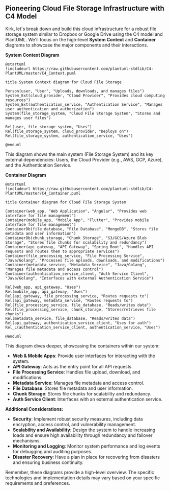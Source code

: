 ## Pioneering Cloud File Storage Infrastructure with C4 Model

Kirk, let's break down and build this cloud infrastructure for a robust file storage system similar to Dropbox or Google Drive using the C4 model and PlantUML. We'll focus on the high-level **System Context** and **Container** diagrams to showcase the major components and their interactions.

**System Context Diagram**

```plantuml
@startuml
!includeurl https://raw.githubusercontent.com/plantuml-stdlib/C4-PlantUML/master/C4_Context.puml

title System Context diagram for Cloud File Storage

Person(user, "User", "Uploads, downloads, and manages files")
System_Ext(cloud_provider, "Cloud Provider", "Provides cloud computing resources")
System_Ext(authentication_service, "Authentication Service", "Manages user authentication and authorization")
System(file_storage_system, "Cloud File Storage System", "Stores and manages user files")

Rel(user, file_storage_system, "Uses")
Rel(file_storage_system, cloud_provider, "Deploys on")
Rel(file_storage_system, authentication_service, "Uses")

@enduml
```

This diagram shows the main system (File Storage System) and its key external dependencies: Users, the Cloud Provider (e.g., AWS, GCP, Azure), and the Authentication Service. 

**Container Diagram**

```plantuml
@startuml
!includeurl https://raw.githubusercontent.com/plantuml-stdlib/C4-PlantUML/master/C4_Container.puml

title Container diagram for Cloud File Storage System

Container(web_app, "Web Application", "Angular", "Provides web interface for file management")
Container(mobile_app, "Mobile App", "Flutter", "Provides mobile interface for file management")
ContainerDb(file_database, "File Database", "MongoDB", "Stores file metadata and user information")
ContainerDb(chunk_storage, "Chunk Storage", "S3/GCS/Azure Blob Storage", "Stores file chunks for scalability and redundancy")
Container(api_gateway, "API Gateway", "Spring Boot", "Handles API requests and routes them to appropriate services")
Container(file_processing_service, "File Processing Service", "Java/Golang", "Processes file uploads, downloads, and modifications")
Container(metadata_service, "Metadata Service", "Java/Golang", "Manages file metadata and access control")
Container(authentication_service_client, "Auth Service Client", "Java/Golang", "Interfaces with external Authentication Service")

Rel(web_app, api_gateway, "Uses")
Rel(mobile_app, api_gateway, "Uses")
Rel(api_gateway, file_processing_service, "Routes requests to")
Rel(api_gateway, metadata_service, "Routes requests to")
Rel(file_processing_service, file_database, "Reads/writes data")
Rel(file_processing_service, chunk_storage, "Stores/retrieves file chunks")
Rel(metadata_service, file_database, "Reads/writes data")
Rel(api_gateway, authentication_service_client, "Uses for auth")
Rel_L(authentication_service_client, authentication_service, "Uses")

@enduml
```

This diagram dives deeper, showcasing the containers within our system:

* **Web & Mobile Apps**: Provide user interfaces for interacting with the system.
* **API Gateway**: Acts as the entry point for all API requests.
* **File Processing Service**: Handles file upload, download, and modifications.
* **Metadata Service**: Manages file metadata and access control.
* **File Database**: Stores file metadata and user information.
* **Chunk Storage**: Stores file chunks for scalability and redundancy.
* **Auth Service Client**: Interfaces with an external authentication service.

**Additional Considerations:**

* **Security**: Implement robust security measures, including data encryption, access control, and vulnerability management.
* **Scalability and Availability**: Design the system to handle increasing loads and ensure high availability through redundancy and failover mechanisms.
* **Monitoring and Logging**: Monitor system performance and log events for debugging and auditing purposes.
* **Disaster Recovery**: Have a plan in place for recovering from disasters and ensuring business continuity.

Remember, these diagrams provide a high-level overview. The specific technologies and implementation details may vary based on your specific requirements and preferences.  
